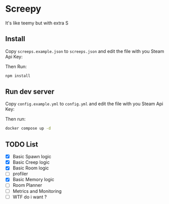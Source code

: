 # Screepy

It's like teemy but with extra S

## Install

Copy `screeps.example.json` to `screeps.json` and edit the file with you Steam Api Key:

Then Run:

```bash
npm install
```

## Run dev server

Copy `config.example.yml` to `config.yml` and edit the file with you Steam Api Key:

Then run:

```bash
docker compose up -d
```

## TODO List

- [x] Basic Spawn logic
- [x] Basic Creep logic
- [x] Basic Room logic
- [ ] profiler
- [x] Basic Memory logic
- [ ] Room Planner
- [ ] Metrics and Monitoring
- [ ] WTF do i want ?
